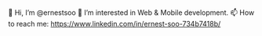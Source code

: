 👋 Hi, I’m @ernestsoo
👀 I’m interested in Web & Mobile development.
📫 How to reach me: https://www.linkedin.com/in/ernest-soo-734b7418b/

<!---
ernestsoo/ernestsoo is a ✨ special ✨ repository because its `README.md` (this file) appears on your GitHub profile.
You can click the Preview link to take a look at your changes.
--->
